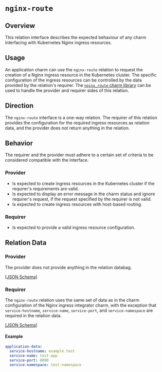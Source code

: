 # `nginx-route`

## Overview

This relation interface describes the expected behaviour of any charm 
interfacing with Kubernetes Nginx ingress resources.

## Usage

An application charm can use the `nginx-route` relation to request the creation
of a Nginx ingress resource in the Kubernetes cluster. The specific 
configuration of the ingress resources can be controlled by the data provided
by the relation's requirer. The [`nginx_route` charm library](https://charmhub.io/nginx-ingress-integrator/libraries/nginx_route)
can be used to handle the provider and requirer sides of this relation.

## Direction

The `nginx-route` interface is a one-way relation. The requirer of this relation
provides the configuration for the required ingress resources as relation data,
and the provider does not return anything in the relation.

## Behavior

The requirer and the provider must adhere to a certain set of criteria to be 
considered compatible with the interface.

### Provider

- Is expected to create ingress resources in the Kubernetes cluster if the requirer's requirements are valid.
- Is expected to display an error message in the charm status and ignore requirer's request, if the request specified by the requirer is not valid.
- Is expected to create ingress resources with host-based routing.

### Requirer

- Is expected to provide a valid ingress resource configuration.

## Relation Data

### Provider

The provider does not provide anything in the relation databag.

[\[JSON Schema\]](./schemas/provider.json)

### Requirer

The `nginx-route` relation uses the same set of data as in the charm 
configuration of the Nginx ingress integrator charm, with the exception that
`service-hostname`, `service-name`, `service-port`, and `service-namespace`
are required in the relation data.

[\[JSON Schema\]](./schemas/requirer.json)

#### Example
```yaml
application-data:
  service-hostname: example.test
  service-name: test-app
  service-port: 8080
  service-namespace: test-namespace
```
